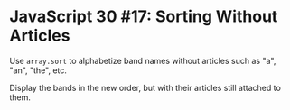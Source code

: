 # JavaScript 30 #17: Sorting Without Articles

Use `array.sort` to alphabetize band names without articles such as "a", "an", "the", etc.

Display the bands in the new order, but with their articles still attached to them.